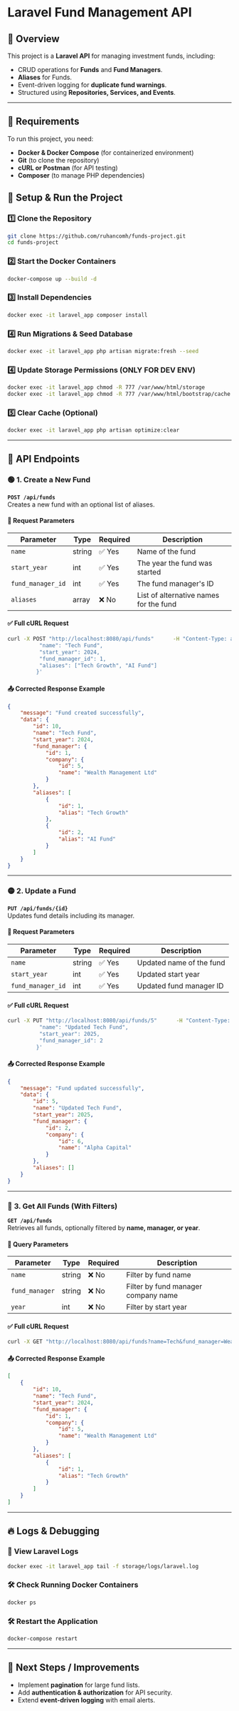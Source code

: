 # Laravel Fund Management API

## 📌 Overview

This project is a **Laravel API** for managing investment funds, including:

- CRUD operations for **Funds** and **Fund Managers**.
- **Aliases** for Funds.
- Event-driven logging for **duplicate fund warnings**.
- Structured using **Repositories, Services, and Events**.

---

## 📌 Requirements

To run this project, you need:

- **Docker & Docker Compose** (for containerized environment)
- **Git** (to clone the repository)
- **cURL or Postman** (for API testing)
- **Composer** (to manage PHP dependencies)

## 🚀 Setup & Run the Project

### 1️⃣ **Clone the Repository**

```sh
git clone https://github.com/ruhancomh/funds-project.git
cd funds-project
```

### 2️⃣ **Start the Docker Containers**

```sh
docker-compose up --build -d
```

### 3️⃣ **Install Dependencies**

```sh
docker exec -it laravel_app composer install
```

### 4️⃣ **Run Migrations & Seed Database**

```sh
docker exec -it laravel_app php artisan migrate:fresh --seed
```

### 4️⃣ **Update Storage Permissions (ONLY FOR DEV ENV)**

```sh
docker exec -it laravel_app chmod -R 777 /var/www/html/storage
docker exec -it laravel_app chmod -R 777 /var/www/html/bootstrap/cache
```

### 5️⃣ **Clear Cache (Optional)**

```sh
docker exec -it laravel_app php artisan optimize:clear
```

---

## 📌 API Endpoints

### 🟢 **1. Create a New Fund**

**`POST /api/funds`**  
Creates a new fund with an optional list of aliases.

#### 🔹 **Request Parameters**

| Parameter         | Type   | Required | Description                            |
|-------------------|--------|----------|----------------------------------------|
| `name`            | string | ✅ Yes    | Name of the fund                       |
| `start_year`      | int    | ✅ Yes    | The year the fund was started          |
| `fund_manager_id` | int    | ✅ Yes    | The fund manager's ID                  |
| `aliases`         | array  | ❌ No     | List of alternative names for the fund |

#### ✅ **Full cURL Request**

```sh
curl -X POST "http://localhost:8080/api/funds"      -H "Content-Type: application/json"      -d '{
          "name": "Tech Fund",
          "start_year": 2024,
          "fund_manager_id": 1,
          "aliases": ["Tech Growth", "AI Fund"]
         }'
```

#### 📤 **Corrected Response Example**

```json
{
    "message": "Fund created successfully",
    "data": {
        "id": 10,
        "name": "Tech Fund",
        "start_year": 2024,
        "fund_manager": {
            "id": 1,
            "company": {
                "id": 5,
                "name": "Wealth Management Ltd"
            }
        },
        "aliases": [
            {
                "id": 1,
                "alias": "Tech Growth"
            },
            {
                "id": 2,
                "alias": "AI Fund"
            }
        ]
    }
}
```

---

### 🟡 **2. Update a Fund**

**`PUT /api/funds/{id}`**  
Updates fund details including its manager.

#### 🔹 **Request Parameters**

| Parameter         | Type   | Required | Description              |
|-------------------|--------|----------|--------------------------|
| `name`            | string | ✅ Yes    | Updated name of the fund |
| `start_year`      | int    | ✅ Yes    | Updated start year       |
| `fund_manager_id` | int    | ✅ Yes    | Updated fund manager ID  |

#### ✅ **Full cURL Request**

```sh
curl -X PUT "http://localhost:8080/api/funds/5"      -H "Content-Type: application/json"      -d '{
          "name": "Updated Tech Fund",
          "start_year": 2025,
          "fund_manager_id": 2
         }'
```

#### 📤 **Corrected Response Example**

```json
{
    "message": "Fund updated successfully",
    "data": {
        "id": 5,
        "name": "Updated Tech Fund",
        "start_year": 2025,
        "fund_manager": {
            "id": 2,
            "company": {
                "id": 6,
                "name": "Alpha Capital"
            }
        },
        "aliases": []
    }
}
```

---

### 🔵 **3. Get All Funds (With Filters)**

**`GET /api/funds`**  
Retrieves all funds, optionally filtered by **name, manager, or year**.

#### 🔹 **Query Parameters**

| Parameter      | Type   | Required | Description                         |
|----------------|--------|----------|-------------------------------------|
| `name`         | string | ❌ No     | Filter by fund name                 |
| `fund_manager` | string | ❌ No     | Filter by fund manager company name |
| `year`         | int    | ❌ No     | Filter by start year                |

#### ✅ **Full cURL Request**

```sh
curl -X GET "http://localhost:8080/api/funds?name=Tech&fund_manager=Wealth%20Management%20Ltd&year=2024"      -H "Accept: application/json"
```

#### 📤 **Corrected Response Example**

```json
[
    {
        "id": 10,
        "name": "Tech Fund",
        "start_year": 2024,
        "fund_manager": {
            "id": 1,
            "company": {
                "id": 5,
                "name": "Wealth Management Ltd"
            }
        },
        "aliases": [
            {
                "id": 1,
                "alias": "Tech Growth"
            }
        ]
    }
]
```

---

## 🔥 Logs & Debugging

### 📄 **View Laravel Logs**

```sh
docker exec -it laravel_app tail -f storage/logs/laravel.log
```

### 🛠 **Check Running Docker Containers**

```sh
docker ps
```

### 🛠 **Restart the Application**

```sh
docker-compose restart
```

---

## 🚀 **Next Steps / Improvements**

- Implement **pagination** for large fund lists.
- Add **authentication & authorization** for API security.
- Extend **event-driven logging** with email alerts.
